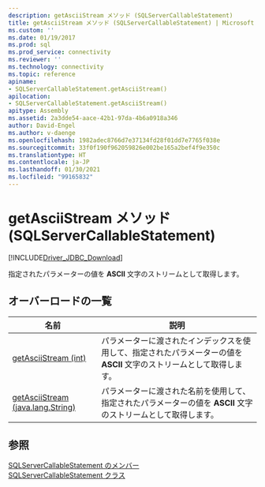 ```yaml
---
description: getAsciiStream メソッド (SQLServerCallableStatement)
title: getAsciiStream メソッド (SQLServerCallableStatement) | Microsoft Docs
ms.custom: ''
ms.date: 01/19/2017
ms.prod: sql
ms.prod_service: connectivity
ms.reviewer: ''
ms.technology: connectivity
ms.topic: reference
apiname:
- SQLServerCallableStatement.getAsciiStream()
apilocation:
- SQLServerCallableStatement.getAsciiStream()
apitype: Assembly
ms.assetid: 2a3dde54-aace-42b1-97da-4b6a0918a346
author: David-Engel
ms.author: v-daenge
ms.openlocfilehash: 1982adec8766d7e37134fd28f01dd7e7765f038e
ms.sourcegitcommit: 33f0f190f962059826e002be165a2bef4f9e350c
ms.translationtype: HT
ms.contentlocale: ja-JP
ms.lasthandoff: 01/30/2021
ms.locfileid: "99165832"
---
```

# <a name="getasciistream-method-sqlservercallablestatement"></a>getAsciiStream メソッド (SQLServerCallableStatement)
[!INCLUDE[Driver_JDBC_Download](../../../includes/driver_jdbc_download.md)]

  指定されたパラメーターの値を **ASCII** 文字のストリームとして取得します。  
  
## <a name="overload-list"></a>オーバーロードの一覧  
  
|名前|説明|  
|----------|-----------------|  
|[getAsciiStream &#40;int&#41;](../../../connect/jdbc/reference/getasciistream-int.md)|パラメーターに渡されたインデックスを使用して、指定されたパラメーターの値を **ASCII** 文字のストリームとして取得します。|  
|[getAsciiStream &#40;java.lang.String&#41;](../../../connect/jdbc/reference/getasciistream-java-lang-string.md)|パラメーターに渡された名前を使用して、指定されたパラメーターの値を **ASCII** 文字のストリームとして取得します。|  
  
## <a name="see-also"></a>参照  
 [SQLServerCallableStatement のメンバー](../../../connect/jdbc/reference/sqlservercallablestatement-members.md)   
 [SQLServerCallableStatement クラス](../../../connect/jdbc/reference/sqlservercallablestatement-class.md)  
  
  
